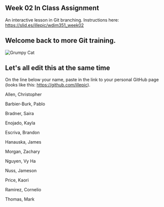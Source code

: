 ## Week 02 In Class Assignment

An interactive lesson in Git branching. Instructions here: https://slid.es/illepic/wdim351_week02

## Welcome back to more Git training.

![Grumpy Cat](https://dl.dropbox.com/u/115284/wdim351/week02/tard.jpg "Tard")

## Let's all edit this at the same time

On the line below your name, paste in the link to your personal GitHub page (looks like this: https://github.com/illepic).

Allen, Christopher

Barbier-Burk, Pablo

Bradner, Saira

Enojado, Kayla

Escriva, Brandon

Hanauska, James

Morgan, Zachary

Nguyen, Vy Ha

Nuss, Jameson

Price, Kaori

Ramirez, Cornelio

Thomas, Mark
